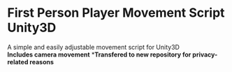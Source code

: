 # First Person Player Movement Script Unity3D
A simple and easily adjustable movement script for Unity3D
</br>
**Includes camera movement**
***Transfered to new repository for privacy-related reasons**
